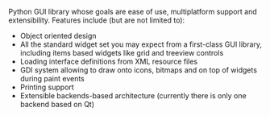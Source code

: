 Python GUI library whose goals are ease of use, multiplatform support and extensibility. Features include (but are not limited to):

  * Object oriented design
  * All the standard widget set you may expect from a first-class GUI library, including items based widgets like grid and treeview controls
  * Loading interface definitions from XML resource files
  * GDI system allowing to draw onto icons, bitmaps and on top of widgets during paint events
  * Printing support
  * Extensible backends-based architecture (currently there is only one backend based on Qt)